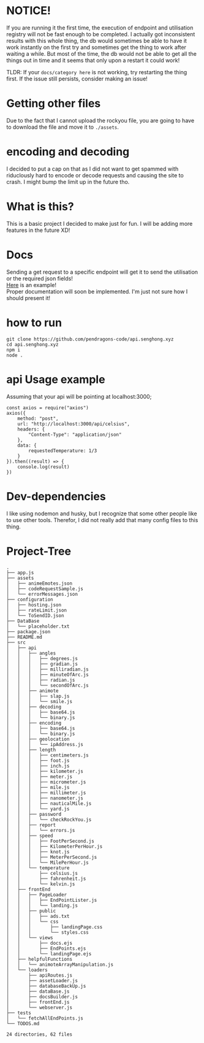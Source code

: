 # NOTICE!
If you are running it the first time, the execution of endpoint and utilisation registry will not be fast enough to be completed. I actually got inconsistent results with this whole thing, the db would sometimes be able to have it work instantly on the first try and sometimes get the thing to work after waiting a while. But most of the time, the db would not be able to get all the things out in time and it seems that only upon a restart it could work!				

TLDR: If your `docs/category here` is not working, try restarting the thing first. If the issue still persists, consider making an issue!

# Getting other files

Due to the fact that I cannot upload the rockyou file, you are going to have to download the file and move it to `./assets`.

# encoding and decoding
I decided to put a cap on that as I did not want to get spammed with riduclously hard to encode or decode requests and causing the site to crash. I might bump the limit up in the future tho.

# What is this?
This is a basic project I decided to make just for fun. I will be adding more features in the future XD!

# Docs
Sending a get request to a specific endpoint will get it to send the utilisation or the required json fields!				
[Here](https://api.senghong.xyz/api/secondOfArc) is an example!			
Proper documentation will soon be implemented. I'm just not sure how I should present it!

# how to run
```
git clone https://github.com/pendragons-code/api.senghong.xyz
cd api.senghong.xyz
npm i
node .
```

# api Usage example
Assuming that your api will be pointing at localhost:3000;
```
const axios = require("axios")
axios({
	method: "post",
	url: "http://localhost:3000/api/celsius",
	headers: {
		"Content-Type": "application/json"
	},
	data: {
		requestedTemperature: 1/3
	}
}).then((result) => {
	console.log(result)
})
```
# Dev-dependencies
I like using nodemon and husky, but I recognize that some other people like to use other tools. Therefor, I did not really add that many config files to this thing.

# Project-Tree
```
.
├── app.js
├── assets
│   ├── animeEmotes.json
│   ├── codeRequestSample.js
│   └── errorMessages.json
├── configuration
│   ├── hosting.json
│   ├── rateLimit.json
│   └── ToSendID.json
├── DataBase
│   └── placeholder.txt
├── package.json
├── README.md
├── src
│   ├── api
│   │   ├── angles
│   │   │   ├── degrees.js
│   │   │   ├── gradian.js
│   │   │   ├── milliradian.js
│   │   │   ├── minuteOfArc.js
│   │   │   ├── radian.js
│   │   │   └── secondOfArc.js
│   │   ├── animote
│   │   │   ├── slap.js
│   │   │   └── smile.js
│   │   ├── decoding
│   │   │   ├── base64.js
│   │   │   └── binary.js
│   │   ├── encoding
│   │   │   ├── base64.js
│   │   │   └── binary.js
│   │   ├── geolocation
│   │   │   └── ipAddress.js
│   │   ├── length
│   │   │   ├── centimeters.js
│   │   │   ├── foot.js
│   │   │   ├── inch.js
│   │   │   ├── kilometer.js
│   │   │   ├── meter.js
│   │   │   ├── micrometer.js
│   │   │   ├── mile.js
│   │   │   ├── millimeter.js
│   │   │   ├── nanometer.js
│   │   │   ├── nauticalMile.js
│   │   │   └── yard.js
│   │   ├── password
│   │   │   └── checkRockYou.js
│   │   ├── report
│   │   │   └── errors.js
│   │   ├── speed
│   │   │   ├── FootPerSecond.js
│   │   │   ├── KilometerPerHour.js
│   │   │   ├── knot.js
│   │   │   ├── MeterPerSecond.js
│   │   │   └── MilePerHour.js
│   │   └── temperature
│   │       ├── celsius.js
│   │       ├── fahrenheit.js
│   │       └── kelvin.js
│   ├── frontEnd
│   │   ├── PageLoader
│   │   │   ├── EndPointLister.js
│   │   │   └── landing.js
│   │   ├── public
│   │   │   ├── ads.txt
│   │   │   └── css
│   │   │       ├── landingPage.css
│   │   │       └── styles.css
│   │   └── views
│   │       ├── docs.ejs
│   │       ├── EndPoints.ejs
│   │       └── landingPage.ejs
│   ├── helpfulFunctions
│   │   └── animoteArrayManipulation.js
│   └── loaders
│       ├── apiRoutes.js
│       ├── assetLoader.js
│       ├── databaseBackUp.js
│       ├── dataBase.js
│       ├── docsBuilder.js
│       ├── frontEnd.js
│       └── webserver.js
├── tests
│   └── fetchAllEndPoints.js
└── TODOS.md

24 directories, 62 files
```
